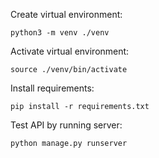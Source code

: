 Create virtual environment:
```
python3 -m venv ./venv
```

Activate virtual environment:
```
source ./venv/bin/activate
```

Install requirements:
```
pip install -r requirements.txt
```

Test API by running server:
```
python manage.py runserver
```